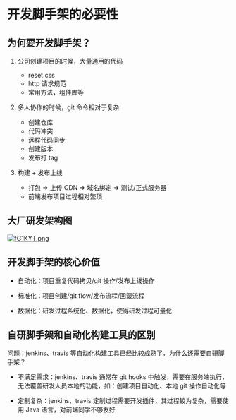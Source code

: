 # 开发脚手架的必要性

## 为何要开发脚手架？

1. 公司创建项目的时候，大量通用的代码

   - reset.css
   - http 请求规范
   - 常用方法，组件库等

2. 多人协作的时候，git 命令相对于复杂

   - 创建仓库
   - 代码冲突
   - 远程代码同步
   - 创建版本
   - 发布打 tag

3. 构建 + 发布上线

   - 打包 => 上传 CDN => 域名绑定 => 测试/正式服务器
   - 前端发布项目过程相对繁琐

## 大厂研发架构图

[![fG1KYT.png](https://z3.ax1x.com/2021/08/09/fG1KYT.png)](https://imgtu.com/i/fG1KYT)

## 开发脚手架的核心价值

- 自动化：项目重复代码拷贝/git 操作/发布上线操作

- 标准化：项目创建/git flow/发布流程/回滚流程

- 数据化：研发过程系统化、数据化，使得研发过程可量化

## 自研脚手架和自动化构建工具的区别

问题：jenkins、travis 等自动化构建工具已经比较成熟了，为什么还需要自研脚手架？

- 不满足需求：jenkins、travis 通常在 git hooks 中触发，需要在服务端执行，无法覆盖研发人员本地的功能，如：创建项目自动化、本地 git 操作自动化等

- 定制复杂：jenkins、travis 定制过程需要开发插件，其过程较为复杂，需要使用 Java 语言，对前端同学不够友好
